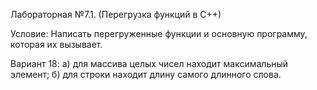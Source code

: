 Лабораторная №7.1. (Перегрузка функций в С++)

Условие:
Написать перегруженные функции и основную программу, которая их вызывает.

Вариант 18:
а) для массива целых чисел находит максимальный элемент;
б) для строки находит длину самого длинного слова.
